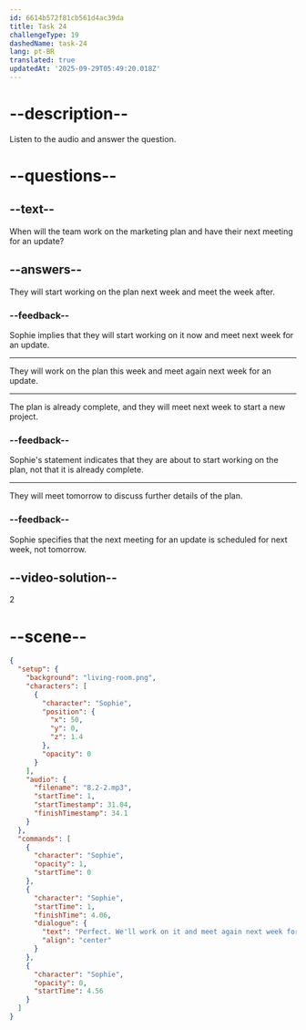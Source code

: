 ```yaml
---
id: 6614b572f81cb561d4ac39da
title: Task 24
challengeType: 19
dashedName: task-24
lang: pt-BR
translated: true
updatedAt: '2025-09-29T05:49:20.018Z'
---
```


<!-- (Audio) Sophie: Perfect. We'll work on it and meet again next week for an update. -->

# --description--

Listen to the audio and answer the question.

# --questions--

## --text--

When will the team work on the marketing plan and have their next meeting for an update?

## --answers--

They will start working on the plan next week and meet the week after.

### --feedback--

Sophie implies that they will start working on it now and meet next week for an update.

---

They will work on the plan this week and meet again next week for an update.

---

The plan is already complete, and they will meet next week to start a new project.

### --feedback--

Sophie's statement indicates that they are about to start working on the plan, not that it is already complete.

---

They will meet tomorrow to discuss further details of the plan.

### --feedback--

Sophie specifies that the next meeting for an update is scheduled for next week, not tomorrow.

## --video-solution--

2

# --scene--

```json
{
  "setup": {
    "background": "living-room.png",
    "characters": [
      {
        "character": "Sophie",
        "position": {
          "x": 50,
          "y": 0,
          "z": 1.4
        },
        "opacity": 0
      }
    ],
    "audio": {
      "filename": "8.2-2.mp3",
      "startTime": 1,
      "startTimestamp": 31.04,
      "finishTimestamp": 34.1
    }
  },
  "commands": [
    {
      "character": "Sophie",
      "opacity": 1,
      "startTime": 0
    },
    {
      "character": "Sophie",
      "startTime": 1,
      "finishTime": 4.06,
      "dialogue": {
        "text": "Perfect. We'll work on it and meet again next week for an update.",
        "align": "center"
      }
    },
    {
      "character": "Sophie",
      "opacity": 0,
      "startTime": 4.56
    }
  ]
}
```
